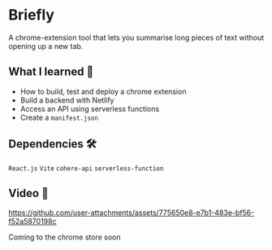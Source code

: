 # Briefly

A chrome-extension tool that lets you summarise long pieces of text without opening up a new tab.

## What I learned 🧠 
- How to build, test and deploy a chrome extension
- Build a backend with Netlify
- Access an API using serverless functions
- Create a `manifest.json`

## Dependencies 🛠️ 
`React.js` `Vite` `cohere-api` `serverless-function`

## Video 🎥


https://github.com/user-attachments/assets/775650e8-e7b1-483e-bf56-f52a5870198c


Coming to the chrome store soon

